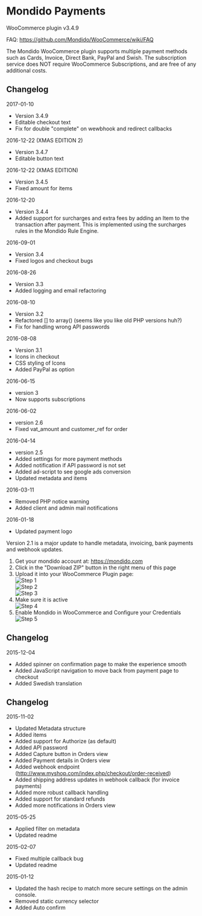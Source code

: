 Mondido Payments 
=======================
WooCommerce plugin v3.4.9

FAQ: https://github.com/Mondido/WooCommerce/wiki/FAQ   

The Mondido WooCommerce plugin supports multiple payment methods such as Cards, Invoice, Direct Bank, PayPal and Swish.
The subscription service does NOT require WooCommerce Subscriptions, and are free of any additional costs.   

## Changelog
2017-01-10
- Version 3.4.9
- Editable checkout text
- Fix for double "complete" on wewbhook and redirect callbacks


2016-12-22 (XMAS EDITION 2)
- Version 3.4.7
- Editable button text

2016-12-22 (XMAS EDITION)
- Version 3.4.5
- Fixed amount for items

2016-12-20 
- Version 3.4.4
- Added support for surcharges and extra fees by adding an Item to the transaction after payment. This is implemented using the surcharges rules in the Mondido Rule Engine.


2016-09-01
- Version 3.4
- Fixed logos and checkout bugs


2016-08-26
- Version 3.3
- Added logging and email refactoring


2016-08-10
- Version 3.2
- Refactored [] to array() (seems like you like old PHP versions huh?)
- Fix for handling wrong API passwords

2016-08-08
- Version 3.1
- Icons in checkout
- CSS styling of Icons
- Added PayPal as option

2016-06-15
- version 3
- Now supports subscriptions

2016-06-02
- version 2.6
- Fixed vat_amount and customer_ref for order


2016-04-14
- version 2.5
- Added settings for more payment methods
- Added notification if API password is not set
- Added ad-script to see google ads conversion
- Updated metadata and items

2016-03-11
- Removed PHP notice warning
- Added client and admin mail notifications


2016-01-18
- Updated payment logo

Version 2.1 is a major update to handle metadata, invoicing, bank payments and webhook updates.


1. Get your mondido account at: https://mondido.com  
2. Click in the "Download ZIP" button in the right menu of this page  
3. Upload it into your WooCommerce Plugin page:  
    ![Step 1](https://raw.githubusercontent.com/anderson-mondido/WooCommerce/screenshots/screenshots/add_new_plugin_1.png)  
    ![Step 2](https://raw.githubusercontent.com/anderson-mondido/WooCommerce/screenshots/screenshots/add_new_plugin_2.png)  
    ![Step 3](https://raw.githubusercontent.com/anderson-mondido/WooCommerce/screenshots/screenshots/add_new_plugin_3.png)  
4. Make sure it is active  
    ![Step 4](https://raw.githubusercontent.com/anderson-mondido/WooCommerce/screenshots/screenshots/add_new_plugin_4.png)  
5. Enable Mondido in WooCommerce and Configure your Credentials  
    ![Step 5](https://raw.githubusercontent.com/anderson-mondido/WooCommerce/screenshots/screenshots/add_new_plugin_5.png)  

## Changelog
2015-12-04
- Added spinner on confirmation page to make the experience smooth
- Added JavaScript navigation to move back from payment page to checkout
- Added Swedish translation


## Changelog
2015-11-02
- Updated Metadata structure
- Added items
- Added support for Authorize (as default)
- Added API password 
- Added Capture button in Orders view
- Added Payment details in Orders view
- Added webhook endpoint (http://www.myshop.com/index.php/checkout/order-received)
- Added shipping address updates in webhook callback (for invoice payments)
- Added more robust callback handling
- Added support for standard refunds
- Added more notifications in Orders view


2015-05-25
- Applied filter on metadata
- Updated readme

2015-02-07
- Fixed multiple callback bug
- Updated readme

2015-01-12
- Updated the hash recipe to match more secure settings on the admin console.
- Removed static currency selector
- Added Auto confirm
